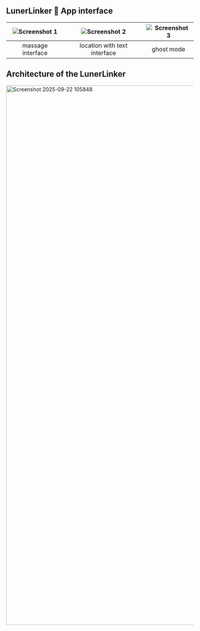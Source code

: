 ## LunerLinker 📸 App interface

| ![Screenshot 1](https://github.com/user-attachments/assets/75be8acb-a0c7-4819-b247-cc4e5549314c) | ![Screenshot 2](https://github.com/user-attachments/assets/7968ac0b-adce-4cbb-9689-061465f12d75) | ![Screenshot 3](https://github.com/user-attachments/assets/91de4972-d126-4436-bc3b-a00e6293487e) |
|:--:|:--:|:--:|
| massage interface | location with text interface| ghost mode |
## Architecture of the LunerLinker
<img width="1821" height="1445" alt="Screenshot 2025-09-22 105848" src="https://github.com/user-attachments/assets/63cc2dff-615d-4fed-88e7-dfc132378717" />
